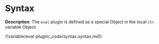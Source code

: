 # Syntax

__Description__: The `eval` plugin is defined as a special Object in the local `ctr` variable Object.

{!variable/eval-plugin/_code/syntax.syntax.md!}

<div class="cf"></div>
<div class="end"></div>

